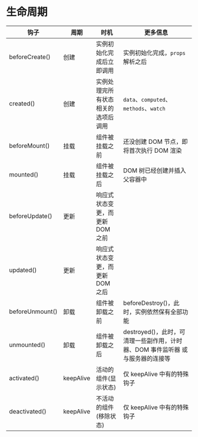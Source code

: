 # 生命周期

| 钩子            | 周期      | 时机                               | 更多信息                                                     |
| --------------- | --------- | ---------------------------------- | ------------------------------------------------------------ |
| beforeCreate()  | 创建      | 实例初始化完成后立即调用           | 实例初始化完成，`props` 解析之后                             |
| created()       | 创建      | 实例处理完所有状态相关的选项后调用 | `data`、`computed`、`methods`、`watch`                       |
| beforeMount()   | 挂载      | 组件被挂载之前                     | 还没创建 DOM 节点，即将首次执行 DOM 渲染                     |
| mounted()       | 挂载      | 组件被挂载之后                     | DOM 树已经创建并插入父容器中                                 |
| beforeUpdate()  | 更新      | 响应式状态变更，而更新 DOM 之前    |                                                              |
| updated()       | 更新      | 响应式状态变更，而更新 DOM 之后    |                                                              |
| beforeUnmount() | 卸载      | 组件被卸载之前                     | beforeDestroy()，此时，实例依然保有全部功能                  |
| unmounted()     | 卸载      | 组件被卸载之后                     | destroyed()，此时，可清理一些副作用，计时器、DOM 事件监听器 或 与服务器的连接等 |
| activated()     | keepAlive | 活动的组件(显示状态)               | 仅 keepAlive 中有的特殊钩子                                  |
| deactivated()   | keepAlive | 不活动的组件(移除状态)             | 仅 keepAlive 中有的特殊钩子                                  |

